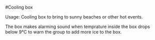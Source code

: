 #Cooling box

Usage: Cooling box to bring to sunny beaches or other hot events.

The box makes alarming sound when temprature inside the box drops below 9°C to warn the group to add more ice to the box.
